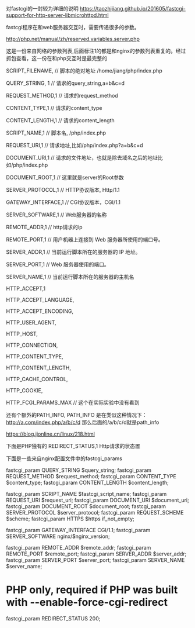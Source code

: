 对fastcgi的一封较为详细的说明
https://taozhijiang.github.io/201605/fastcgi-support-for-http-server-libmicrohttpd.html


fastcgi程序在和web服务器交互时，需要传递很多的参数。

http://php.net/manual/zh/reserved.variables.server.php

这是一份来自网络的参数列表,后面标注1的都是和nginx的参数列表重复的。经过抓包查看，这一份在和php交互时是最完整的

SCRIPT_FILENAME,            // 脚本的绝对地址 /home/jiang/php/index.php

QUERY_STRING, 1             // 请求的query_string,a=b&c=d

REQUEST_METHOD,1            // 请求的request_method

CONTENT_TYPE,1              // 请求的content_type

CONTENT_LENGTH,1            // 请求的content_length

SCRIPT_NAME,1               // 脚本名, /php/index.php

REQUEST_URI,1               // 请求地址,比如/php/index.php?a=b&c=d

DOCUMENT_URI,1              // 请求的文件地址，也就是除去域名之后的地址比如/php/index.php

DOCUMENT_ROOT,1             // 这里就是server的Root参数

SERVER_PROTOCOL,1           // HTTP协议版本, Http/1.1

GATEWAY_INTERFACE,1         // CGI协议版本，CGI/1.1

SERVER_SOFTWARE,1           // Web服务器的名称

REMOTE_ADDR,1               // http请求的ip

REMOTE_PORT,1               // 用户机器上连接到 Web 服务器所使用的端口号。

SERVER_ADDR,1               // 当前运行脚本所在的服务器的 IP 地址。

SERVER_PORT,1               // Web 服务器使用的端口。

SERVER_NAME,1               // 当前运行脚本所在的服务器的主机名

HTTP_ACCEPT,1

HTTP_ACCEPT_LANGUAGE,

HTTP_ACCEPT_ENCODING,

HTTP_USER_AGENT,

HTTP_HOST,

HTTP_CONNECTION,

HTTP_CONTENT_TYPE,

HTTP_CONTENT_LENGTH,

HTTP_CACHE_CONTROL,

HTTP_COOKIE,

HTTP_FCGI_PARAMS_MAX        // 这个在实际实验中没有看到

还有个额外的PATH_INFO, PATH_INFO 是在类似这种情况下：http://a.com/index.php/a/b/c/d 那么后面的/a/b/c/d就是path_info

https://blog.jjonline.cn/linux/218.html

下面是PHP独有的
REDIRECT_STATUS,1    Http请求的状态置


下面是一些来自nginx配置文件中的fastcgi_params

fastcgi_param  QUERY_STRING       $query_string;
fastcgi_param  REQUEST_METHOD     $request_method;
fastcgi_param  CONTENT_TYPE       $content_type;
fastcgi_param  CONTENT_LENGTH     $content_length;

fastcgi_param  SCRIPT_NAME        $fastcgi_script_name;
fastcgi_param  REQUEST_URI        $request_uri;
fastcgi_param  DOCUMENT_URI       $document_uri;
fastcgi_param  DOCUMENT_ROOT      $document_root;
fastcgi_param  SERVER_PROTOCOL    $server_protocol;
fastcgi_param  REQUEST_SCHEME     $scheme;
fastcgi_param  HTTPS              $https if_not_empty;

fastcgi_param  GATEWAY_INTERFACE  CGI/1.1;
fastcgi_param  SERVER_SOFTWARE    nginx/$nginx_version;

fastcgi_param  REMOTE_ADDR        $remote_addr;
fastcgi_param  REMOTE_PORT        $remote_port;
fastcgi_param  SERVER_ADDR        $server_addr;
fastcgi_param  SERVER_PORT        $server_port;
fastcgi_param  SERVER_NAME        $server_name;

# PHP only, required if PHP was built with --enable-force-cgi-redirect
fastcgi_param  REDIRECT_STATUS    200;